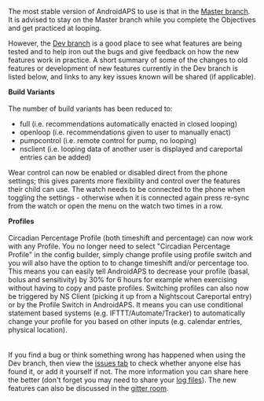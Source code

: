 The most stable version of AndroidAPS to use is that in the [Master branch](https://github.com/MilosKozak/AndroidAPS/tree/master).  It is advised to stay on the Master branch while you complete the Objectives and get practiced at looping.

However, the [Dev branch](https://github.com/MilosKozak/AndroidAPS/tree/dev) is a good place to see what features are being tested and to help iron out the bugs and give feedback on how the new features work in practice.  A short summary of some of the changes to old features or development of new features currently in the Dev branch is listed below, and links to any key issues known will be shared (if applicable).

**Build Variants**<br><br>
The number of build variants has been reduced to:
* full (i.e. recommendations automatically enacted in closed looping)
* openloop (i.e. recommendations given to user to manually enact)
* pumpcontrol (i.e. remote control for pump, no looping)
* nsclient (i.e. looping data of another user is displayed and careportal entries can be added)

Wear control can now be enabled or disabled direct from the phone settings; this gives parents more flexibility and control over the features their child can use.  The watch needs to be connected to the phone when toggling the settings - otherwise when it is connected again press re-sync from the watch or open the menu on the watch two times in a row.

**Profiles**<br><Br>
Circadian Percentage Profile (both timeshift and percentage) can now work with any Profile.  You no longer need to select "Circadian Percentage Profile" in the config builder, simply change profile using profile switch and you will also have the option to to change timeshift and/or percentage too.  This means you can easily tell AndroidAPS to decrease your profile (basal, bolus and sensitivity) by 30% for 6 hours for example when exercising without having to copy and paste profiles.
Switching profiles can also now be triggered by NS Client (picking it up from a Nightscout Careportal entry) or by the Profile Switch in AndroidAPS.  It means you can use conditional statement based systems (e.g. IFTTT/Automate/Tracker) to automatically change your profile for you based on other inputs (e.g. calendar entries, physical location).
<br><br><br>
If you find a bug or think something wrong has happened when using the Dev branch, then view the [issues tab](https://github.com/MilosKozak/AndroidAPS/issues) to check whether anyone else has found it, or add it yourself if not.  The more information you can share here the better (don't forget you may need to share your [log files](https://github.com/MilosKozak/AndroidAPS/wiki/Accessing-logfiles)).  The new features can also be discussed in the [gitter room](https://gitter.im/MilosKozak/AndroidAPS).